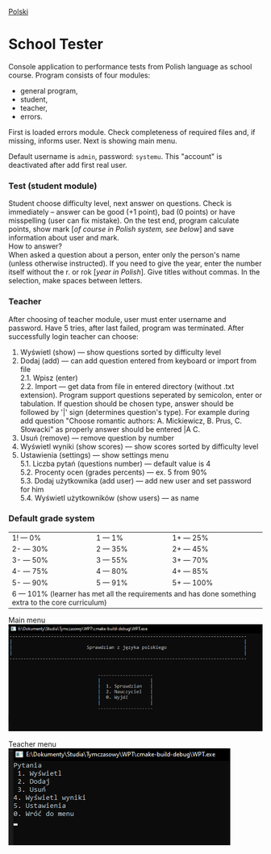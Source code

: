 [Polski](Readme/Readme_PL.md)
# School Tester
Console application to performance tests from Polish language as school course. Program consists of four modules:
- general program,
- student,
- teacher,
- errors.<br>

First is loaded errors module. Check completeness of required files and, if missing, informs user. Next is showing main menu.<br>

Default username is `admin`, password: `systemu`. This "account" is deactivated after add first real user.

### Test (student module)
Student choose difficulty level, next answer on questions. Check is immediately – answer can be good (+1 point), bad (0 points) or have misspelling (user can fix mistake). On the test end, program calculate points, show mark [_of course in Polish system, see below_] and save information about user and mark.<br>
How to answer?<br>
When asked a question about a person, enter only the person's name (unless otherwise instructed). If you need to give the year, enter the number itself without the r. or rok [_year in Polish_]. Give titles without commas. In the selection, make spaces between letters.

### Teacher
After choosing of teacher module, user must enter username and password. Have 5 tries, after last failed, program was terminated. After successfully login teacher can choose:
1. Wyświetl (show) — show questions sorted by difficulty level
2. Dodaj (add) — can add question entered from keyboard or import from file<br>
   2.1. Wpisz (enter)<br>
   2.2. Import — get data from file in entered directory (without .txt extension). Program support questions seperated by semicolon, enter or tabulation.
   If question should be chosen type, answer should be followed by '|' sign (determines question's type). For example during add question "Choose romantic authors: A. Mickiewicz, B. Prus, C. Słowacki" as properly answer should be entered |A C.
3. Usuń (remove) — remove question by number
4. Wyświetl wyniki (show scores) — show scores sorted by difficulty level
5. Ustawienia (settings) — show settings menu<br>
   5.1. Liczba pytań (questions number) — default value is 4<br>
   5.2. Procenty ocen (grades percents) — ex. 5 from 90%<br>
   5.3. Dodaj użytkownika (add user) — add new user and set password for him<br>
   5.4. Wyświetl użytkowników (show users) — as name

### Default grade system
<table>
	<tr>
		<td>1! — 0%</td> <td>1 — 1%</td> <td>1+ — 25%</td>
	</tr>
	<tr>
		<td>2- — 30%</td> <td>2 — 35%</td> <td>2+ — 45% </td>
	</tr>
	<tr>
		<td>3- — 50%</td> <td>3 — 55%</td> <td>3+ — 70% </td>
	</tr>
	<tr>
		<td>4- — 75%</td> <td>4 — 80%</td> <td>4+ — 85% </td>
	</tr>
	<tr>
		<td>5- — 90%</td> <td>5 — 91%</td> <td>5+ — 100%</td>
	</tr>
	<tr>
		<td colspan="3">6 — 101% (learner has met all the requirements and has done something extra to the core curriculum)</td>
	</tr>
</table>

Main menu<br>
![img.png](Readme/img.png)

Teacher menu<br>
![img_1.png](Readme/img_1.png)